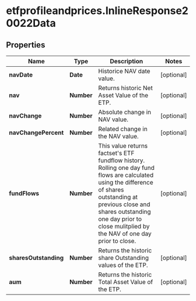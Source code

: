 # etfprofileandprices.InlineResponse20022Data

## Properties

Name | Type | Description | Notes
------------ | ------------- | ------------- | -------------
**navDate** | **Date** | Historice NAV date value. | [optional] 
**nav** | **Number** | Returns historic Net Asset Value of the ETP. | [optional] 
**navChange** | **Number** | Absolute change in NAV value. | [optional] 
**navChangePercent** | **Number** | Related change in the NAV value. | [optional] 
**fundFlows** | **Number** | This value returns factset&#39;s ETF fundflow history. Rolling one day fund flows are calculated using the difference of shares outstanding at previous close and shares outstanding one day prior to close mulitplied by the NAV of one day prior to close. | [optional] 
**sharesOutstanding** | **Number** | Returns the historic share Outstanding values of the ETP. | [optional] 
**aum** | **Number** | Returns the historic Total Asset Value of the ETP. | [optional] 


